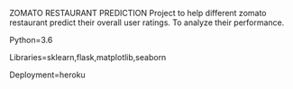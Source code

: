 ZOMATO RESTAURANT PREDICTION
Project to help different zomato restaurant predict their overall user ratings. To analyze their performance.

Python=3.6

Libraries=sklearn,flask,matplotlib,seaborn

Deployment=heroku
